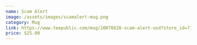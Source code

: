 ```yaml
---
name: Scam Alert
image: /assets/images/scamalert-mug.png
category: Mug
link: https://www.teepublic.com/mug/20078828-scam-alert-usd?store_id=710619
price: $15.00
---
```

